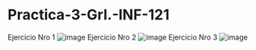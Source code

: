 # Practica-3-Grl.-INF-121
Ejercicio Nro 1
![image](https://github.com/user-attachments/assets/a0e17cf6-aad7-4e59-9587-97d5f58a0825)
Ejercicio Nro 2
![image](https://github.com/user-attachments/assets/92dc7844-26d3-4170-af1f-ee52158f892b)
Ejercicio Nro 3
![image](https://github.com/user-attachments/assets/a0727245-b6f4-434c-829c-c02a0544ba31)


